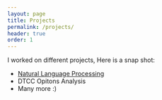 ```yaml
---
layout: page
title: Projects
permalink: /projects/
header: true
order: 1
---
```


I worked on different projects, Here is a snap shot: 
* [Natural Language Processing](../)
* DTCC Opitons Analysis  
* Many more :)